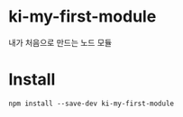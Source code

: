 # ki-my-first-module
내가 처음으로 만드는 노드 모듈

# Install

```
npm install --save-dev ki-my-first-module
```

